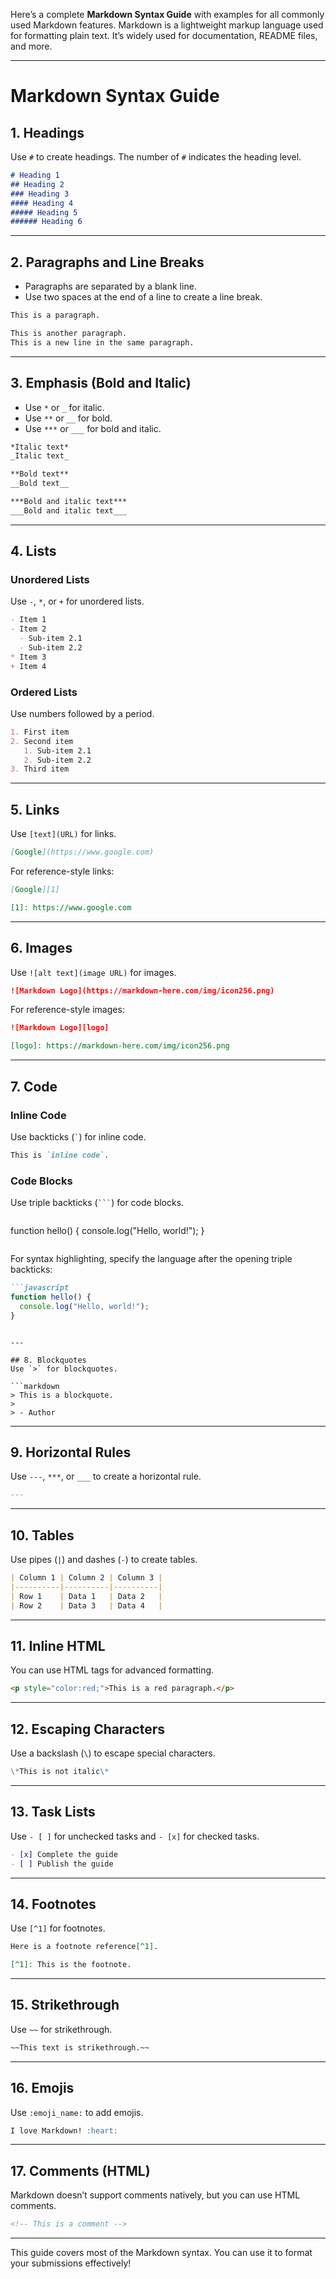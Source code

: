 Here’s a complete **Markdown Syntax Guide** with examples for all commonly used Markdown features. Markdown is a lightweight markup language used for formatting plain text. It’s widely used for documentation, README files, and more.

---

# Markdown Syntax Guide

## 1. Headings
Use `#` to create headings. The number of `#` indicates the heading level.

```markdown
# Heading 1
## Heading 2
### Heading 3
#### Heading 4
##### Heading 5
###### Heading 6
```

---

## 2. Paragraphs and Line Breaks
- Paragraphs are separated by a blank line.
- Use two spaces at the end of a line to create a line break.

```markdown
This is a paragraph.

This is another paragraph.  
This is a new line in the same paragraph.
```

---

## 3. Emphasis (Bold and Italic)
- Use `*` or `_` for italic.
- Use `**` or `__` for bold.
- Use `***` or `___` for bold and italic.

```markdown
*Italic text*  
_Italic text_  

**Bold text**  
__Bold text__  

***Bold and italic text***  
___Bold and italic text___
```

---

## 4. Lists

### Unordered Lists
Use `-`, `*`, or `+` for unordered lists.

```markdown
- Item 1
- Item 2
  - Sub-item 2.1
  - Sub-item 2.2
* Item 3
+ Item 4
```

### Ordered Lists
Use numbers followed by a period.

```markdown
1. First item
2. Second item
   1. Sub-item 2.1
   2. Sub-item 2.2
3. Third item
```

---

## 5. Links
Use `[text](URL)` for links.

```markdown
[Google](https://www.google.com)
```

For reference-style links:
```markdown
[Google][1]

[1]: https://www.google.com
```

---

## 6. Images
Use `![alt text](image URL)` for images.

```markdown
![Markdown Logo](https://markdown-here.com/img/icon256.png)
```

For reference-style images:
```markdown
![Markdown Logo][logo]

[logo]: https://markdown-here.com/img/icon256.png
```

---

## 7. Code

### Inline Code
Use backticks (`` ` ``) for inline code.

```markdown
This is `inline code`.
```

### Code Blocks
Use triple backticks (```` ``` ````) for code blocks.

```markdown
```
function hello() {
  console.log("Hello, world!");
}
```
```

For syntax highlighting, specify the language after the opening triple backticks:

```markdown
```javascript
function hello() {
  console.log("Hello, world!");
}
```
```

---

## 8. Blockquotes
Use `>` for blockquotes.

```markdown
> This is a blockquote.
> 
> - Author
```

---

## 9. Horizontal Rules
Use `---`, `***`, or `___` to create a horizontal rule.

```markdown
---
```

---

## 10. Tables
Use pipes (`|`) and dashes (`-`) to create tables.

```markdown
| Column 1 | Column 2 | Column 3 |
|----------|----------|----------|
| Row 1    | Data 1   | Data 2   |
| Row 2    | Data 3   | Data 4   |
```

---

## 11. Inline HTML
You can use HTML tags for advanced formatting.

```markdown
<p style="color:red;">This is a red paragraph.</p>
```

---

## 12. Escaping Characters
Use a backslash (`\`) to escape special characters.

```markdown
\*This is not italic\*
```

---

## 13. Task Lists
Use `- [ ]` for unchecked tasks and `- [x]` for checked tasks.

```markdown
- [x] Complete the guide
- [ ] Publish the guide
```

---

## 14. Footnotes
Use `[^1]` for footnotes.

```markdown
Here is a footnote reference[^1].

[^1]: This is the footnote.
```

---

## 15. Strikethrough
Use `~~` for strikethrough.

```markdown
~~This text is strikethrough.~~
```

---

## 16. Emojis
Use `:emoji_name:` to add emojis.

```markdown
I love Markdown! :heart:
```

---

## 17. Comments (HTML)
Markdown doesn’t support comments natively, but you can use HTML comments.

```markdown
<!-- This is a comment -->
```

---

This guide covers most of the Markdown syntax. You can use it to format your submissions effectively!